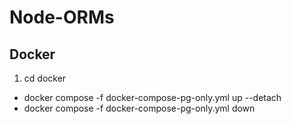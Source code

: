 # Node-ORMs

## Docker 

1. cd docker
- docker compose -f docker-compose-pg-only.yml up --detach
- docker compose -f docker-compose-pg-only.yml down
